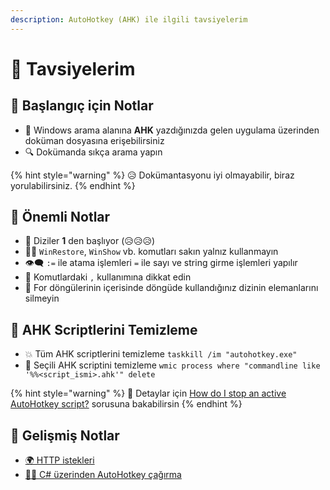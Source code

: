 ```yaml
---
description: AutoHotkey (AHK) ile ilgili tavsiyelerim
---
```


# 🎌 Tavsiyelerim

## 🔰 Başlangıç için Notlar

* 📑 Windows arama alanına **AHK** yazdığınızda gelen uygulama üzerinden doküman dosyasına erişebilirsiniz
* 🔍 Dokümanda sıkça arama yapın

{% hint style="warning" %}
😥 Dokümantasyonu iyi olmayabilir, biraz yorulabilirsiniz.
{% endhint %}

## 📢 Önemli Notlar

* 🔢 Diziler **1** den başlıyor \(😥😥😥\)
* 👮‍♂️ `WinRestore`, `WinShow` vb. komutları sakın yalnız kullanmayın
* 👁‍🗨 `:=` ile atama işlemleri `=` ile sayı ve string girme işlemleri yapılır
* 👀 Komutlardaki `,` kullanımına dikkat edin
* 💫 For döngülerinin içerisinde döngüde kullandığınız dizinin elemanlarını silmeyin

## 🧹 AHK Scriptlerini Temizleme

* 💥 Tüm AHK scriptlerini temizleme `taskkill /im "autohotkey.exe"` 
* 🧼 Seçili AHK scriptini temizleme `wmic process where "commandline like '%%<script_ismi>.ahk'" delete`

{% hint style="warning" %}
📢 Detaylar için [How do I stop an active AutoHotkey script?](https://stackoverflow.com/questions/45700383/how-do-i-stop-an-active-autohotkey-script) sorusuna bakabilirsin
{% endhint %}

## 🤯 Gelişmiş Notlar

* [🌍 HTTP istekleri](https://www.autohotkey.com/boards/viewtopic.php?t=49478)
* [👨‍💻 C\# üzerinden AutoHotkey çağırma](https://stackoverflow.com/questions/15959042/call-autohotkey-script-from-c-sharp)

